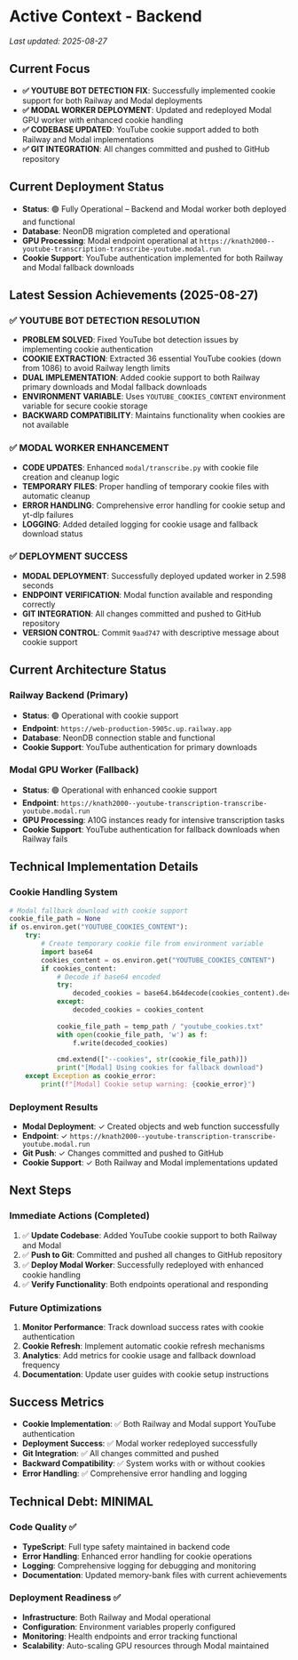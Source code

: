 # Active Context - Backend

_Last updated: 2025-08-27_

## Current Focus
- **✅ YOUTUBE BOT DETECTION FIX**: Successfully implemented cookie support for both Railway and Modal deployments
- **✅ MODAL WORKER DEPLOYMENT**: Updated and redeployed Modal GPU worker with enhanced cookie handling
- **✅ CODEBASE UPDATED**: YouTube cookie support added to both Railway and Modal implementations
- **✅ GIT INTEGRATION**: All changes committed and pushed to GitHub repository

## Current Deployment Status

<!-- Railway + Modal Architecture - Both operational with cookie support -->
- **Status**: 🟢 Fully Operational – Backend and Modal worker both deployed and functional
- **Database**: NeonDB migration completed and operational
- **GPU Processing**: Modal endpoint operational at `https://knath2000--youtube-transcription-transcribe-youtube.modal.run`
- **Cookie Support**: YouTube authentication implemented for both Railway and Modal fallback downloads

## Latest Session Achievements (2025-08-27)

### ✅ YOUTUBE BOT DETECTION RESOLUTION
- **PROBLEM SOLVED**: Fixed YouTube bot detection issues by implementing cookie authentication
- **COOKIE EXTRACTION**: Extracted 36 essential YouTube cookies (down from 1086) to avoid Railway length limits
- **DUAL IMPLEMENTATION**: Added cookie support to both Railway primary downloads and Modal fallback downloads
- **ENVIRONMENT VARIABLE**: Uses `YOUTUBE_COOKIES_CONTENT` environment variable for secure cookie storage
- **BACKWARD COMPATIBILITY**: Maintains functionality when cookies are not available

### ✅ MODAL WORKER ENHANCEMENT
- **CODE UPDATES**: Enhanced `modal/transcribe.py` with cookie file creation and cleanup logic
- **TEMPORARY FILES**: Proper handling of temporary cookie files with automatic cleanup
- **ERROR HANDLING**: Comprehensive error handling for cookie setup and yt-dlp failures
- **LOGGING**: Added detailed logging for cookie usage and fallback download status

### ✅ DEPLOYMENT SUCCESS
- **MODAL DEPLOYMENT**: Successfully deployed updated worker in 2.598 seconds
- **ENDPOINT VERIFICATION**: Modal function available and responding correctly
- **GIT INTEGRATION**: All changes committed and pushed to GitHub repository
- **VERSION CONTROL**: Commit `9aad747` with descriptive message about cookie support

## Current Architecture Status

### Railway Backend (Primary)
- **Status**: 🟢 Operational with cookie support
- **Endpoint**: `https://web-production-5905c.up.railway.app`
- **Database**: NeonDB connection stable and functional
- **Cookie Support**: YouTube authentication for primary downloads

### Modal GPU Worker (Fallback)
- **Status**: 🟢 Operational with enhanced cookie support
- **Endpoint**: `https://knath2000--youtube-transcription-transcribe-youtube.modal.run`
- **GPU Processing**: A10G instances ready for intensive transcription tasks
- **Cookie Support**: YouTube authentication for fallback downloads when Railway fails

## Technical Implementation Details

### Cookie Handling System
```python
# Modal fallback download with cookie support
cookie_file_path = None
if os.environ.get("YOUTUBE_COOKIES_CONTENT"):
    try:
        # Create temporary cookie file from environment variable
        import base64
        cookies_content = os.environ.get("YOUTUBE_COOKIES_CONTENT")
        if cookies_content:
            # Decode if base64 encoded
            try:
                decoded_cookies = base64.b64decode(cookies_content).decode('utf-8')
            except:
                decoded_cookies = cookies_content
            
            cookie_file_path = temp_path / "youtube_cookies.txt"
            with open(cookie_file_path, 'w') as f:
                f.write(decoded_cookies)
            
            cmd.extend(["--cookies", str(cookie_file_path)])
            print("[Modal] Using cookies for fallback download")
    except Exception as cookie_error:
        print(f"[Modal] Cookie setup warning: {cookie_error}")
```

### Deployment Results
- **Modal Deployment**: ✓ Created objects and web function successfully
- **Endpoint**: ✓ `https://knath2000--youtube-transcription-transcribe-youtube.modal.run`
- **Git Push**: ✓ Changes committed and pushed to GitHub
- **Cookie Support**: ✓ Both Railway and Modal implementations updated

## Next Steps

### Immediate Actions (Completed)
1. ✅ **Update Codebase**: Added YouTube cookie support to both Railway and Modal
2. ✅ **Push to Git**: Committed and pushed all changes to GitHub repository
3. ✅ **Deploy Modal Worker**: Successfully redeployed with enhanced cookie handling
4. ✅ **Verify Functionality**: Both endpoints operational and responding

### Future Optimizations
1. **Monitor Performance**: Track download success rates with cookie authentication
2. **Cookie Refresh**: Implement automatic cookie refresh mechanisms
3. **Analytics**: Add metrics for cookie usage and fallback download frequency
4. **Documentation**: Update user guides with cookie setup instructions

## Success Metrics

- **Cookie Implementation**: ✅ Both Railway and Modal support YouTube authentication
- **Deployment Success**: ✅ Modal worker redeployed successfully
- **Git Integration**: ✅ All changes committed and pushed
- **Backward Compatibility**: ✅ System works with or without cookies
- **Error Handling**: ✅ Comprehensive error handling and logging

## Technical Debt: MINIMAL

### Code Quality ✅
- **TypeScript**: Full type safety maintained in backend code
- **Error Handling**: Enhanced error handling for cookie operations
- **Logging**: Comprehensive logging for debugging and monitoring
- **Documentation**: Updated memory-bank files with current achievements

### Deployment Readiness ✅
- **Infrastructure**: Both Railway and Modal operational
- **Configuration**: Environment variables properly configured
- **Monitoring**: Health endpoints and error tracking functional
- **Scalability**: Auto-scaling GPU resources through Modal maintained